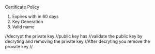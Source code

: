 Certificate Policy 

1) Expires with in 60 days 
2) Key Generation
3) Valid name


//decrypt the private key 
//public key has 
	//validate the public key by decryting and removing the private key 
//After decryting you remove the provate key 
//
